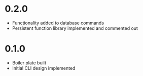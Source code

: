 # 0.2.0
- Functionality added to database commands
- Persistent function library implemented and commented out
# 0.1.0
- Boiler plate built
- Initial CLI design implemented

